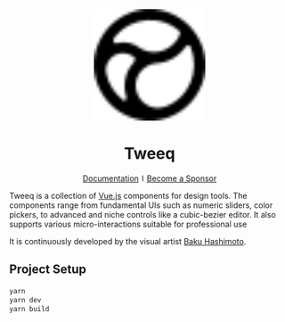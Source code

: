 <div align="center">

<img src="./docs/.vuepress/public/logo.svg" width="200" />
<h1>Tweeq</h1>

<a href="https://baku89.github.io/tweeq/">Documentation</a> ⌇ <a href="https://github.com/sponsors/baku89">Become a Sponsor</a>

</div>

Tweeq is a collection of [Vue.js](https://vuejs.org) components for design tools. The components range from fundamental UIs such as numeric sliders, color pickers, to advanced and niche controls like a cubic-bezier editor. It also supports various micro-interactions suitable for professional use

It is continuously developed by the visual artist [Baku Hashimoto](https://baku89.com).

## Project Setup

```
yarn
yarn dev
yarn build
```